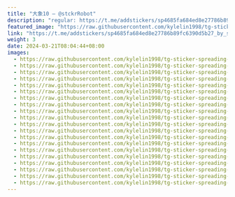 ```yaml
---
title: "大象10 — @stckrRobot"
description: "regular: https://t.me/addstickers/sp4685fa684ed8e27786b89fc6390d5b27_by_stckrRobot"
featured_image: "https://raw.githubusercontent.com/kylelin1998/tg-sticker-spreading-worldwide-images/main/img/b910957c-60fe-4c3f-9fbf-eda2a2c16c04.jpg"
link: "https://t.me/addstickers/sp4685fa684ed8e27786b89fc6390d5b27_by_stckrRobot"
weight: 3
date: 2024-03-21T08:04:44+08:00
images:
  - https://raw.githubusercontent.com/kylelin1998/tg-sticker-spreading-worldwide-images/main/img/b910957c-60fe-4c3f-9fbf-eda2a2c16c04.jpg
  - https://raw.githubusercontent.com/kylelin1998/tg-sticker-spreading-worldwide-images/main/img/3db40aac-0c0c-4d75-aff7-5c8393143a67.jpg
  - https://raw.githubusercontent.com/kylelin1998/tg-sticker-spreading-worldwide-images/main/img/f23f7e3f-418f-4987-8260-0267a67b2459.jpg
  - https://raw.githubusercontent.com/kylelin1998/tg-sticker-spreading-worldwide-images/main/img/d1b6a11d-afea-49ae-8ef3-276ebb60f019.jpg
  - https://raw.githubusercontent.com/kylelin1998/tg-sticker-spreading-worldwide-images/main/img/fd6408de-99fc-4088-9e8c-beca3ad57302.jpg
  - https://raw.githubusercontent.com/kylelin1998/tg-sticker-spreading-worldwide-images/main/img/4764e410-5e20-4de0-9945-6fda3efd9ab8.jpg
  - https://raw.githubusercontent.com/kylelin1998/tg-sticker-spreading-worldwide-images/main/img/d9bc765c-d60d-4dbb-b2e7-765c346b207c.jpg
  - https://raw.githubusercontent.com/kylelin1998/tg-sticker-spreading-worldwide-images/main/img/7bf5fafb-1f5f-4e50-b542-118efb85a422.jpg
  - https://raw.githubusercontent.com/kylelin1998/tg-sticker-spreading-worldwide-images/main/img/f096ff52-a44d-496c-9101-bc6df96463a7.jpg
  - https://raw.githubusercontent.com/kylelin1998/tg-sticker-spreading-worldwide-images/main/img/d50ed77c-8edb-4e66-a07e-4ccdb711e226.jpg
  - https://raw.githubusercontent.com/kylelin1998/tg-sticker-spreading-worldwide-images/main/img/d84cc51d-aff6-4338-8d9e-59789bb34513.jpg
  - https://raw.githubusercontent.com/kylelin1998/tg-sticker-spreading-worldwide-images/main/img/75cf309b-b579-47d2-9ad1-90a7f1cd6eab.jpg
  - https://raw.githubusercontent.com/kylelin1998/tg-sticker-spreading-worldwide-images/main/img/62418e4d-a1ec-40d8-a5f8-fe70b5ab439a.jpg
  - https://raw.githubusercontent.com/kylelin1998/tg-sticker-spreading-worldwide-images/main/img/4c17e78d-75c6-4f1a-afdc-a802d18726cf.jpg
  - https://raw.githubusercontent.com/kylelin1998/tg-sticker-spreading-worldwide-images/main/img/68d1de62-1220-42c7-954e-4b20aa414cc3.jpg
  - https://raw.githubusercontent.com/kylelin1998/tg-sticker-spreading-worldwide-images/main/img/4a069504-acf1-441d-9f2f-76d995d1e216.jpg
  - https://raw.githubusercontent.com/kylelin1998/tg-sticker-spreading-worldwide-images/main/img/612589bc-2900-4cfe-95d2-c7d8cc4f7bdc.jpg
  - https://raw.githubusercontent.com/kylelin1998/tg-sticker-spreading-worldwide-images/main/img/d78b4c79-e8dc-4ccf-9d91-f4836c387dcf.jpg
  - https://raw.githubusercontent.com/kylelin1998/tg-sticker-spreading-worldwide-images/main/img/3d4ca02d-94e3-4b9e-b0e4-ed37fca67c44.jpg
  - https://raw.githubusercontent.com/kylelin1998/tg-sticker-spreading-worldwide-images/main/img/1d9123ab-510a-4355-8d50-ba16a8e53061.jpg
---
```

